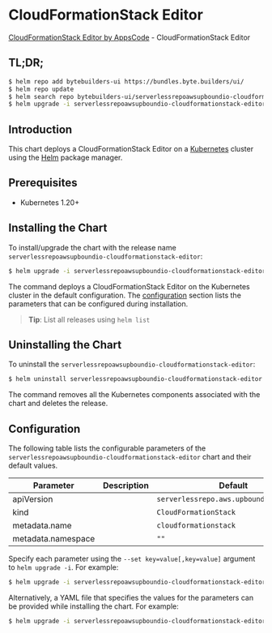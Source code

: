 # CloudFormationStack Editor

[CloudFormationStack Editor by AppsCode](https://byte.builders) - CloudFormationStack Editor

## TL;DR;

```bash
$ helm repo add bytebuilders-ui https://bundles.byte.builders/ui/
$ helm repo update
$ helm search repo bytebuilders-ui/serverlessrepoawsupboundio-cloudformationstack-editor --version=v0.4.18
$ helm upgrade -i serverlessrepoawsupboundio-cloudformationstack-editor bytebuilders-ui/serverlessrepoawsupboundio-cloudformationstack-editor -n default --create-namespace --version=v0.4.18
```

## Introduction

This chart deploys a CloudFormationStack Editor on a [Kubernetes](http://kubernetes.io) cluster using the [Helm](https://helm.sh) package manager.

## Prerequisites

- Kubernetes 1.20+

## Installing the Chart

To install/upgrade the chart with the release name `serverlessrepoawsupboundio-cloudformationstack-editor`:

```bash
$ helm upgrade -i serverlessrepoawsupboundio-cloudformationstack-editor bytebuilders-ui/serverlessrepoawsupboundio-cloudformationstack-editor -n default --create-namespace --version=v0.4.18
```

The command deploys a CloudFormationStack Editor on the Kubernetes cluster in the default configuration. The [configuration](#configuration) section lists the parameters that can be configured during installation.

> **Tip**: List all releases using `helm list`

## Uninstalling the Chart

To uninstall the `serverlessrepoawsupboundio-cloudformationstack-editor`:

```bash
$ helm uninstall serverlessrepoawsupboundio-cloudformationstack-editor -n default
```

The command removes all the Kubernetes components associated with the chart and deletes the release.

## Configuration

The following table lists the configurable parameters of the `serverlessrepoawsupboundio-cloudformationstack-editor` chart and their default values.

|     Parameter      | Description |                      Default                       |
|--------------------|-------------|----------------------------------------------------|
| apiVersion         |             | <code>serverlessrepo.aws.upbound.io/v1beta1</code> |
| kind               |             | <code>CloudFormationStack</code>                   |
| metadata.name      |             | <code>cloudformationstack</code>                   |
| metadata.namespace |             | <code>""</code>                                    |


Specify each parameter using the `--set key=value[,key=value]` argument to `helm upgrade -i`. For example:

```bash
$ helm upgrade -i serverlessrepoawsupboundio-cloudformationstack-editor bytebuilders-ui/serverlessrepoawsupboundio-cloudformationstack-editor -n default --create-namespace --version=v0.4.18 --set apiVersion=serverlessrepo.aws.upbound.io/v1beta1
```

Alternatively, a YAML file that specifies the values for the parameters can be provided while
installing the chart. For example:

```bash
$ helm upgrade -i serverlessrepoawsupboundio-cloudformationstack-editor bytebuilders-ui/serverlessrepoawsupboundio-cloudformationstack-editor -n default --create-namespace --version=v0.4.18 --values values.yaml
```

